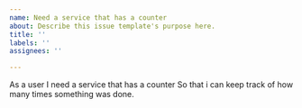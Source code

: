 ```yaml
---
name: Need a service that has a counter
about: Describe this issue template's purpose here.
title: ''
labels: ''
assignees: ''

---
```


As a user
I need a service that has a counter 
So that i can keep track of how many times something was done.
